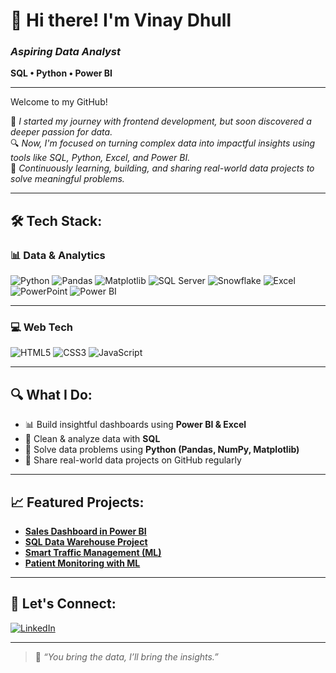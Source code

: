 # 👋 Hi there! I'm Vinay Dhull  

### *Aspiring Data Analyst*  
**SQL • Python • Power BI**

---

Welcome to my GitHub!

🧭 *I started my journey with frontend development, but soon discovered a deeper passion for data.*  
🔍 *Now, I'm focused on turning complex data into impactful insights using tools like SQL, Python, Excel, and Power BI.*  
🚀 *Continuously learning, building, and sharing real-world data projects to solve meaningful problems.*

---

## 🛠️ Tech Stack:

### 📊 Data & Analytics
![Python](https://img.shields.io/badge/-Python-3776AB?style=for-the-badge&logo=python&logoColor=white)
![Pandas](https://img.shields.io/badge/-Pandas-150458?style=for-the-badge&logo=pandas&logoColor=white)
![Matplotlib](https://img.shields.io/badge/-Matplotlib-0066A1?style=for-the-badge&logo=plotly&logoColor=white)
![SQL Server](https://img.shields.io/badge/-SQL%20Server-CC2927?style=for-the-badge&logo=microsoftsqlserver&logoColor=white)
![Snowflake](https://img.shields.io/badge/-Snowflake-29B5E8?style=for-the-badge&logo=snowflake&logoColor=white)
![Excel](https://img.shields.io/badge/-Excel-217346?style=for-the-badge&logo=microsoft-excel&logoColor=white)
![PowerPoint](https://img.shields.io/badge/-PowerPoint-B7472A?style=for-the-badge&logo=microsoftpowerpoint&logoColor=white)
![Power BI](https://img.shields.io/badge/-Power%20BI-F2C811?style=for-the-badge&logo=powerbi&logoColor=black)

---

### 💻 Web Tech
![HTML5](https://img.shields.io/badge/-HTML5-E34F26?style=for-the-badge&logo=html5&logoColor=white)
![CSS3](https://img.shields.io/badge/-CSS3-1572B6?style=for-the-badge&logo=css3&logoColor=white)
![JavaScript](https://img.shields.io/badge/-JavaScript-F7DF1E?style=for-the-badge&logo=javascript&logoColor=black)

---

## 🔍 What I Do:
- 📊 Build insightful dashboards using **Power BI & Excel**
- 💾 Clean & analyze data with **SQL**  
- 🐍 Solve data problems using **Python (Pandas, NumPy, Matplotlib)**
- 📁 Share real-world data projects on GitHub regularly

---

## 📈 Featured Projects:
- **[Sales Dashboard in Power BI](https://github.com/Vinay-Dhull/Sales_DashBoard_PowerBI)**
- **[SQL Data Warehouse Project](https://github.com/Vinay-Dhull/Sql-data-warehouse-project)**
- **[Smart Traffic Management (ML)](https://github.com/Vinay-Dhull/Smart_Traffic_managment)**
- **[Patient Monitoring with ML](https://github.com/Vinay-Dhull/Patient-Monitoring)**

---

## 🔗 Let's Connect:
[![LinkedIn](https://img.shields.io/badge/-LinkedIn-blue?style=for-the-badge&logo=linkedin)](https://www.linkedin.com/in/vinay-dhull/)
 
---

> 💬 *“You bring the data, I’ll bring the insights.”*

